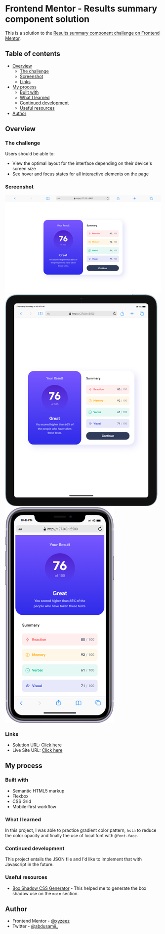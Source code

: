 # Frontend Mentor - Results summary component solution

This is a solution to the [Results summary component challenge on Frontend Mentor](https://www.frontendmentor.io/challenges/results-summary-component-CE_K6s0maV).

## Table of contents

- [Overview](#overview)
  - [The challenge](#the-challenge)
  - [Screenshot](#screenshot)
  - [Links](#links)
- [My process](#my-process)
  - [Built with](#built-with)
  - [What I learned](#what-i-learned)
  - [Continued development](#continued-development)
  - [Useful resources](#useful-resources)
- [Author](#author)

## Overview

### The challenge

Users should be able to:

- View the optimal layout for the interface depending on their device's screen size
- See hover and focus states for all interactive elements on the page

### Screenshot

![](./assets/images/screenshots/Desktop.png)
![](./assets/images/screenshots/Tablet.png)
![](./assets/images/screenshots/mobile.png)


### Links

- Solution URL: [Click here](https://www.frontendmentor.io/solutions/responsive-results-summary-component-E_7LwSUhmz)
- Live Site URL: [Click here](https://github.com/xyzeez/Results-summary-component)

## My process

### Built with

- Semantic HTML5 markup
- Flexbox
- CSS Grid
- Mobile-first workflow



### What I learned

In this project, I was able to practice gradient color pattern, ```hsla``` to reduce the color opacity and finally the use of local font with ```@font-face```.

### Continued development

This project entails the JSON file and I'd like to implement that with Javascript in the future.

### Useful resources

- [Box Shadow CSS Generator](https://cssgenerator.org/box-shadow-css-generator.html) - This helped me to generate the box shadow use on the ```main``` section.


## Author

- Frontend Mentor - [@xyzeez](https://www.frontendmentor.io/profile/xyzeez)
- Twitter - [@abdusamii_](https://twitter.com/abdusamii_)
